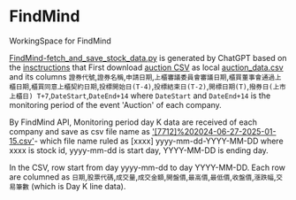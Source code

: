 # FindMind
WorkingSpace for FindMind


[FindMind-fetch_and_save_stock_data.py](FindMind-fetch_and_save_stock_data.py) is generated by ChatGPT based on the [insctructions](instructions.md) that First download [auction CSV]() as local [auction_data.csv](auction_data.csv) and its columns `證券代號`,`證券名稱`,`申請日期`,`上櫃審議委員會審議日期`,`櫃買董事會通過上櫃日期`,`櫃買同意上櫃契約日期`,`投標開始日(T-4)`,`投標結束日(T-2)`,`開標日期(T)`,`撥券日(上市上櫃日) T+7`,`DateStart`,`DateEnd+14` where `DateStart` and `DateEnd+14` is the monitoring period of the event 'Auction' of each company.

By FindMind API, Monitoring period day K data are received of each company and save as csv file name as ['[7712]%202024-06-27-2025-01-15.csv']([7712]%202024-06-27-2025-01-15.csv)- which file name ruled as [xxxx] yyyy-mm-dd-YYYY-MM-DD where xxxx is stock id,  yyyy-mm-dd is start day, YYYY-MM-DD is ending day.

In the CSV, row start from day yyyy-mm-dd to day YYYY-MM-DD. Each row are columned as 
`日期`,`股票代碼`,`成交量`,`成交金額`,`開盤價`,`最高價`,`最低價`,`收盤價`,`漲跌幅`,`交易筆數` (which is Day K line data).
